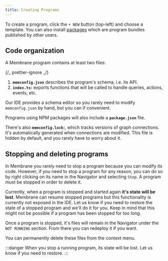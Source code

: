 ```yaml
---
title: Creating Programs
---
```


To create a program, click the `+ NEW` button (top-left) and choose a template. You can also install
[packages](/concepts/packages) which are program bundles published by other users.

## Code organization

A Membrane program contains at least two files:

{/_ prettier-ignore _/}

1. **`memconfig.json`** describes the program's schema, i.e. its API.
1. **`index.ts`:** exports functions that will be called to handle queries, actions, events, etc.

Our IDE provides a schema editor so you rarely need to modify `memconfig.json` by hand, but you can if convenient.

Programs using NPM packages will also include a **`package.json`** file.

There's also **`memconfig.lock`:**, which tracks versions of graph connections. It's automatically generated when
connections are modified. This file is hidden by default, and you rarely have to worry about it.

## Stopping and deleting programs

In Membrane you rarely need to stop a program because you can modify its code. However, if you need to stop a program
for any reason, you can do so by right clicking on its name in the Navigator and selecting `Stop`. A program must be
stopped in order to delete it.

Currently, when a program is stopped and started again **it's state will be lost**. Membrane can resume stopped programs but
this functionality is currently not exposed in the IDE. Let us know if you need to restore the state of a stopped
program and we'll do it for you. Keep in mind that this might not be possible if a program has been stopped for too long.

Once a program is stopped, it's files will remain in the Navigator under the `NOT RUNNING` section. From there you can redeploy it
if you want.

You can permanently delete these files from the context menu.

:::danger
When you stop a running program, its state will be lost. Let us know if you need to restore.
:::
